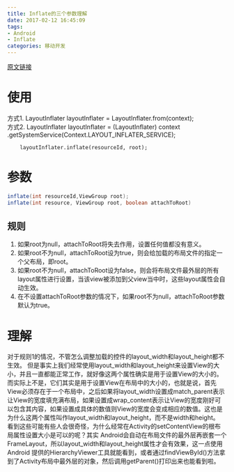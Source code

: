 ```yaml
---
title: Inflate的三个参数理解
date: 2017-02-12 16:45:09
tags: 
- Android
- Inflate
categories: 移动开发
---
```

[原文链接](http://blog.csdn.net/u012702547/article/details/52628453)

# 使用
方式1. LayoutInflater layoutInflater = LayoutInflater.from(context);  
方式2. LayoutInflater layoutInflater = (LayoutInflater) context  
        .getSystemService(Context.LAYOUT_INFLATER_SERVICE);

        layoutInflater.inflate(resourceId, root);  
# 参数
```java
inflate(int resourceId,ViewGroup root);
inflate(int resource, ViewGroup root, boolean attachToRoot)  
```
## 规则
1. 如果root为null，attachToRoot将失去作用，设置任何值都没有意义。
2. 如果root不为null，attachToRoot设为true，则会给加载的布局文件的指定一个父布局，即root。
3. 如果root不为null，attachToRoot设为false，则会将布局文件最外层的所有layout属性进行设置，当该view被添加到父view当中时，这些layout属性会自动生效。
4. 在不设置attachToRoot参数的情况下，如果root不为null，attachToRoot参数默认为true。

# 理解

对于规则1的情况，不管怎么调整加载的控件的layout_width和layout_height都不生效。
但是事实上我们经常使用layout_width和layout_height来设置View的大小，并且一直都能正常工作，就好像这两个属性确实是用于设置View的大小的。而实际上不是，它们其实是用于设置View在布局中的大小的，也就是说，首先View必须存在于一个布局中，之后如果将layout_width设置成match_parent表示让View的宽度填充满布局，如果设置成wrap_content表示让View的宽度刚好可以包含其内容，如果设置成具体的数值则View的宽度会变成相应的数值。这也是为什么这两个属性叫作layout_width和layout_height，而不是width和height。
看到这些可能有些人会很奇怪，为什么经常在Activity的setContentView的根布局属性设置大小是可以的呢？其实
Android会自动在布局文件的最外层再嵌套一个FrameLayout，所以layout_width和layout_height属性才会有效果，这一点使用Android 提供的HierarchyViewer工具就能看到，或者通过findViewById()方法拿到了Activity布局中最外层的对象，然后调用getParent()打印出来也能看到啦。